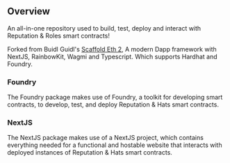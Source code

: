 ## Overview

An all-in-one repository used to build, test, deploy and interact with Reputation & Roles smart contracts!

Forked from Buidl Guidl's [Scaffold Eth 2](https://scaffoldeth.io/), A modern Dapp framework with NextJS, RainbowKit, Wagmi and Typescript. Which supports Hardhat and Foundry.

### Foundry
The Foundry package makes use of Foundry, a toolkit for developing smart contracts, to develop, test, and deploy Reputation & Hats smart contracts. 

### NextJS
The NextJS package makes use of a NextJS project, which contains everything needed for a functional and hostable website that interacts with deployed instances of Reputation & Hats smart contracts.
 